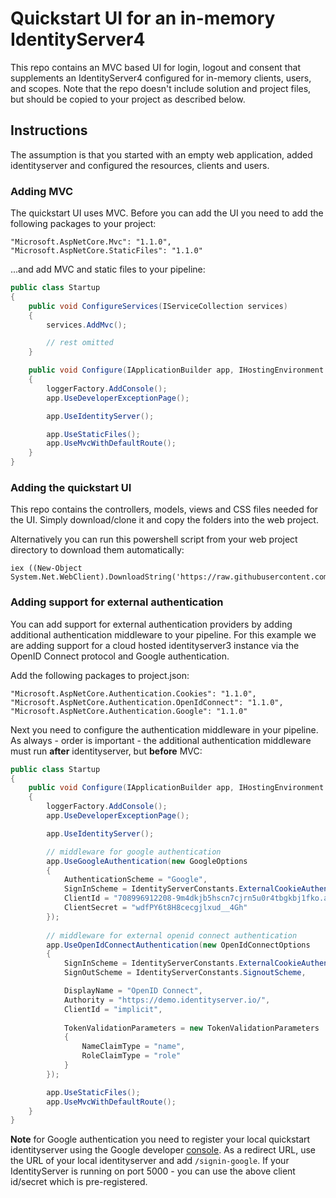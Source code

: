 # Quickstart UI for an in-memory IdentityServer4

This repo contains an MVC based UI for login, logout and consent that supplements an IdentityServer4 configured for in-memory clients, users, and scopes. 
Note that the repo doesn't include solution and project files, but should be copied to your project as described below. 

## Instructions

The assumption is that you started with an empty web application, added identityserver and configured the resources, clients and users. 

### Adding MVC
The quickstart UI uses MVC. Before you can add the UI you need to add the following packages to your project:

```
"Microsoft.AspNetCore.Mvc": "1.1.0",
"Microsoft.AspNetCore.StaticFiles": "1.1.0"
```

...and add MVC and static files to your pipeline:

```csharp
public class Startup
{
    public void ConfigureServices(IServiceCollection services)
    {
        services.AddMvc();

        // rest omitted
    }

    public void Configure(IApplicationBuilder app, IHostingEnvironment env, ILoggerFactory loggerFactory)
    {
        loggerFactory.AddConsole();
        app.UseDeveloperExceptionPage();

        app.UseIdentityServer();

        app.UseStaticFiles();
        app.UseMvcWithDefaultRoute();
    }
}
```

### Adding the quickstart UI

This repo contains the controllers, models, views and CSS files needed for the UI. Simply download/clone it and copy the folders into the web project.

Alternatively you can run this powershell script from your web project directory to download them automatically:

```
iex ((New-Object System.Net.WebClient).DownloadString('https://raw.githubusercontent.com/IdentityServer/IdentityServer4.Quickstart.UI/release/get.ps1'))
``` 

### Adding support for external authentication

You can add support for external authentication providers by adding additional authentication middleware to your pipeline.
For this example we are adding support for a cloud hosted identityserver3 instance via the OpenID Connect protocol and Google authentication.

Add the following packages to project.json:

```
"Microsoft.AspNetCore.Authentication.Cookies": "1.1.0",
"Microsoft.AspNetCore.Authentication.OpenIdConnect": "1.1.0",
"Microsoft.AspNetCore.Authentication.Google": "1.1.0"
```

Next you need to configure the authentication middleware in your pipeline. As always - order is important - the additional authentication middleware must run **after** identityserver, but **before** MVC:

```csharp
public class Startup
{
    public void Configure(IApplicationBuilder app, IHostingEnvironment env, ILoggerFactory loggerFactory)
    {
        loggerFactory.AddConsole();
        app.UseDeveloperExceptionPage();

        app.UseIdentityServer();

        // middleware for google authentication
        app.UseGoogleAuthentication(new GoogleOptions
        {
            AuthenticationScheme = "Google",
            SignInScheme = IdentityServerConstants.ExternalCookieAuthenticationScheme,
            ClientId = "708996912208-9m4dkjb5hscn7cjrn5u0r4tbgkbj1fko.apps.googleusercontent.com",
            ClientSecret = "wdfPY6t8H8cecgjlxud__4Gh"
        });
        
        // middleware for external openid connect authentication
        app.UseOpenIdConnectAuthentication(new OpenIdConnectOptions
        {
            SignInScheme = IdentityServerConstants.ExternalCookieAuthenticationScheme,
            SignOutScheme = IdentityServerConstants.SignoutScheme,

            DisplayName = "OpenID Connect",
            Authority = "https://demo.identityserver.io/",
            ClientId = "implicit",
                
            TokenValidationParameters = new TokenValidationParameters
            {
                NameClaimType = "name",
                RoleClaimType = "role"
            }
        });

        app.UseStaticFiles();
        app.UseMvcWithDefaultRoute();
    }
}
```

**Note** for Google authentication you need to register your local quickstart identityserver using the Google developer [console](https://console.developers.google.com). As a redirect URL, use the URL of your local identityserver and add `/signin-google`.
If your IdentityServer is running on port 5000 - you can use the above client id/secret which is pre-registered.
